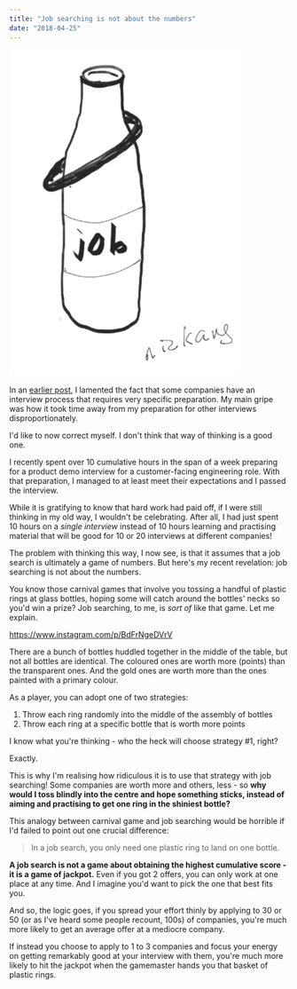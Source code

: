 ```yaml
---
title: "Job searching is not about the numbers"
date: "2018-04-25"
---
```


![illustration of a carnival bottle with a ring around its neck](images/Screen-Shot-2018-04-25-at-8.48.50-PM.png)

In an [earlier post](https://www.nickang.com/a-very-involved-job-application/), I lamented the fact that some companies have an interview process that requires very specific preparation. My main gripe was how it took time away from my preparation for other interviews disproportionately.

I'd like to now correct myself. I don't think that way of thinking is a good one.

I recently spent over 10 cumulative hours in the span of a week preparing for a product demo interview for a customer-facing engineering role. With that preparation, I managed to at least meet their expectations and I passed the interview.

While it is gratifying to know that hard work had paid off, if I were still thinking in my old way, I wouldn't be celebrating. After all, I had just spent 10 hours on a _single interview_ instead of 10 hours learning and practising material that will be good for 10 or 20 interviews at different companies!

The problem with thinking this way, I now see, is that it assumes that a job search is ultimately a game of numbers. But here's my recent revelation: job searching is not about the numbers.

You know those carnival games that involve you tossing a handful of plastic rings at glass bottles, hoping some will catch around the bottles' necks so you'd win a prize? Job searching, to me, is _sort of_ like that game. Let me explain.

https://www.instagram.com/p/BdFrNgeDVrV

There are a bunch of bottles huddled together in the middle of the table, but not all bottles are identical. The coloured ones are worth more (points) than the transparent ones. And the gold ones are worth more than the ones painted with a primary colour.

As a player, you can adopt one of two strategies:

1. Throw each ring randomly into the middle of the assembly of bottles
2. Throw each ring at a specific bottle that is worth more points

I know what you're thinking - who the heck will choose strategy #1, right?

Exactly.

This is why I'm realising how ridiculous it is to use that strategy with job searching! Some companies are worth more and others, less - so **why would I toss blindly into the centre and hope something sticks, instead of aiming and practising to get one ring in the shiniest bottle?**

This analogy between carnival game and job searching would be horrible if I'd failed to point out one crucial difference:

> In a job search, you only need one plastic ring to land on one bottle.

**A job search is not a game about obtaining the highest cumulative score - it is a game of jackpot.** Even if you got 2 offers, you can only work at one place at any time. And I imagine you'd want to pick the one that best fits you.

And so, the logic goes, if you spread your effort thinly by applying to 30 or 50 (or as I've heard some people recount, 100s) of companies, you're much more likely to get an average offer at a mediocre company.

If instead you choose to apply to 1 to 3 companies and focus your energy on getting remarkably good at your interview with them, you're much more likely to hit the jackpot when the gamemaster hands you that basket of plastic rings.
